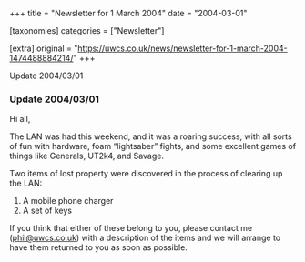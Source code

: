+++
title = "Newsletter for 1 March 2004"
date = "2004-03-01"

[taxonomies]
categories = ["Newsletter"]

[extra]
original = "https://uwcs.co.uk/news/newsletter-for-1-march-2004-1474488884214/"
+++

Update 2004/03/01

### Update 2004/03/01

Hi all,

The LAN was had this weekend, and it was a roaring success, with all sorts of fun with hardware, foam “lightsaber” fights, and some excellent games of things like Generals, UT2k4, and Savage.

Two items of lost property were discovered in the process of clearing up the LAN:

1.  A mobile phone charger
2.  A set of keys

If you think that either of these belong to you, please contact me (phil@uwcs.co.uk) with a description of the items and we will arrange to have them returned to you as soon as possible.
